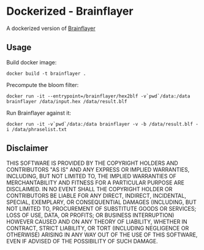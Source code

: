 # Dockerized - Brainflayer

A dockerized version of [Brainflayer](https://github.com/ryancdotorg/brainflayer)

## Usage

Build docker image:

`docker build -t brainflayer .`

Precompute the bloom filter:

```docker run -it --entrypoint=/brainflayer/hex2blf -v`pwd`/data:/data brainflayer /data/input.hex /data/result.blf```

Run Brainflayer against it:

```docker run -it -v`pwd`/data:/data brainflayer -v -b /data/result.blf -i /data/phraselist.txt```

## Disclaimer

THIS SOFTWARE IS PROVIDED BY THE COPYRIGHT HOLDERS AND CONTRIBUTORS "AS IS"
AND ANY EXPRESS OR IMPLIED WARRANTIES, INCLUDING, BUT NOT LIMITED TO, THE
IMPLIED WARRANTIES OF MERCHANTABILITY AND FITNESS FOR A PARTICULAR PURPOSE
ARE DISCLAIMED. IN NO EVENT SHALL THE COPYRIGHT HOLDER OR CONTRIBUTORS BE
LIABLE FOR ANY DIRECT, INDIRECT, INCIDENTAL, SPECIAL, EXEMPLARY, OR
CONSEQUENTIAL DAMAGES (INCLUDING, BUT NOT LIMITED TO, PROCUREMENT OF
SUBSTITUTE GOODS OR SERVICES; LOSS OF USE, DATA, OR PROFITS; OR BUSINESS
INTERRUPTION) HOWEVER CAUSED AND ON ANY THEORY OF LIABILITY, WHETHER IN
CONTRACT, STRICT LIABILITY, OR TORT (INCLUDING NEGLIGENCE OR OTHERWISE)
ARISING IN ANY WAY OUT OF THE USE OF THIS SOFTWARE, EVEN IF ADVISED OF THE
POSSIBILITY OF SUCH DAMAGE.
